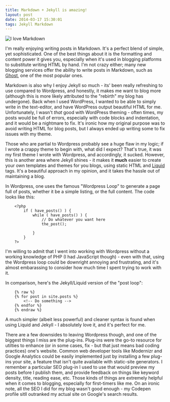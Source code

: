 ```yaml
---
title: Markdown + Jekyll is amazing!
layout: post
date: 2014-03-17 15:30:01
tags: Jekyll Markdown 
---
```

![I love Markdown](http://mikemclin.net/mmwp/wp-content/uploads/2013/03/markdown-syntax-language.png)

I'm really enjoying writing posts in Markdown. It's a perfect blend of simple, yet sophisticated. One of the best things about it is the formatting and content power it gives you, especially when it's used in blogging platforms to substitute writing HTML by hand. I'm not crazy either; many new blogging services offer the ability to write posts in Markdown, such as [Ghost](http://ghost.org), one of the most popular ones. 

Markdown is also why I enjoy Jekyll so much - its' been really refreshing to use compared to Wordpress, and honestly, it makes me want to blog more (although this is more likely attributed to the "rebirth" my blog has undergone). Back when I used WordPress, I wanted to be able to simply write in the text-editor, and have WordPress output beautiful HTML for me. Unfortunately, I wasn't *that* good with WordPress theming - often times, my posts would be full of errors, especially with code blocks and indentation, and it would be a nightmare to fix. It's ironic how my original purpose was to avoid writing HTML for blog posts, but I always ended up writing some to fix issues with my theme.

Those who are partial to Wordpress probably see a huge flaw in my logic; if I wrote a crappy theme to begin with, what did I expect? That's true, it was my first theme I wrote with Wordpress, and accordingly, it sucked. However, this is another area where Jekyll shines - it makes it **much** easier to create your own templates and themes for you blogs, using static HTML and [Liquid](http://docs.shopify.com/themes/liquid-basics) tags. It's a beautiful approach in my opinion, and it takes the hassle out of maintaining a blog. 

In Wordpress, one uses the famous "Wordpress Loop" to generate a page full of posts, whether it be a simple listing, or the full content. The code looks like this:

		<?php 
			if ( have_posts() ) {
				while ( have_posts() ) {
					// Do whatever you want here
					the_post(); 

				}
			}
		?>

I'm willing to admit that I went into working with Wordpress without a working knowledge of PHP (I had JavaScript though) - even with that, using the Wordpress loop could be downright annoying and frustrating, and it's almost embarassing to consider how much time I spent trying to work with it.

In comparison, here's the Jekyll/Liquid version of the "post loop":
		
		{% raw %}
		{% for post in site.posts %}
			<!-- Do something -->
		{% endfor %}
		{% endraw %}

A much simpler (albeit less powerful) and cleaner syntax is found when using Liquid and Jekyll - I absolutely love it, and it's perfect for me. 

There are a few downsides to leaving Wordpress though, and one of the biggest things I miss are the plug-ins. Plug-ins were the go-to resource for utilties to enhance (or in some cases, fix - but that just means bad coding practices) one's website. Common web developer tools like Modernizr and Google Analytics could be easily implemented just by installing a few plug-ins your site, a feature that isn't quite available with static-site generators. I remember a particular SEO plug-in I used to use that would preview my posts before I publish them, and provide feedback on things like keyword density, title, reading ease, etc. Those kinds of things are extremely helpful when it comes to blogging, especially for first-timers like me. On an ironic note, all the SEO I did for my blog wasn't good enough - my Codepen profile sitll outranked my actual site on Google's search results. 

